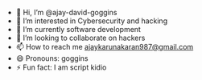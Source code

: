 - 👋 Hi, I’m @ajay-david-goggins
- 👀 I’m interested in Cybersecurity and hacking 
- 🌱 I’m currently software development
- 💞️ I’m looking to collaborate on hackers
- 📫 How to reach me ajaykarunakaran987@gmail.com
- 😄 Pronouns: goggins
- ⚡ Fun fact: I am script kidio

<!---
ajay-david-goggins/ajay-david-goggins is a ✨ special ✨ repository because its `README.md` (this file) appears on your GitHub profile.
You can click the Preview link to take a look at your changes.
--->
